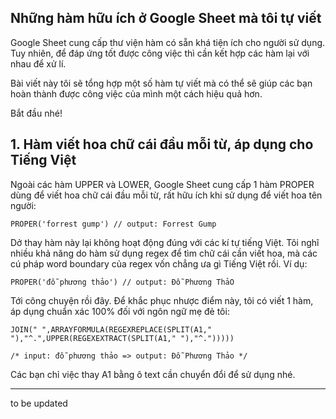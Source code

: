 ## Những hàm hữu ích ở Google Sheet mà tôi tự viết

Google Sheet cung cấp thư viện hàm có sẵn khá tiện ích cho người sử dụng. Tuy nhiên, để đáp ứng tốt được công việc thì cần kết hợp các hàm lại với nhau để xử lí.  

Bài viết này tôi sẽ tổng hợp một số hàm tự viết mà có thể sẽ giúp các bạn hoàn thành được công việc của mình một cách hiệu quả hơn.

Bắt đầu nhé!

## 1. Hàm viết hoa chữ cái đầu mỗi từ, áp dụng cho Tiếng Việt

Ngoài các hàm UPPER và LOWER, Google Sheet cung cấp 1 hàm PROPER dùng để viết hoa chữ cái đầu mỗi từ, rất hữu ích khi sử dụng để viết hoa tên người:

```
PROPER('forrest gump') // output: Forrest Gump
```

Dở thay hàm này lại không hoạt động đúng với các kí tự tiếng Việt. Tôi nghĩ nhiều khả năng do hàm sử dụng regex để tìm chữ cái cần viết hoa, mà các cú pháp word boundary của regex vốn chẳng ưa gì Tiếng Việt rồi. Ví dụ:

```
PROPER('đỗ phương thảo') // output: Đỗ Phương ThảO
```

Tới công chuyện rồi đây. Để khắc phục nhược điểm này, tôi có viết 1 hàm, áp dụng chuẩn xác 100% đối với ngôn ngữ mẹ đẻ tôi:

```
JOIN(" ",ARRAYFORMULA(REGEXREPLACE(SPLIT(A1," "),"^.",UPPER(REGEXEXTRACT(SPLIT(A1," "),"^.")))))

/* input: đỗ phương thảo => output: Đỗ Phương Thảo */
```

Các bạn chỉ việc thay A1 bằng ô text cần chuyển đổi để sử dụng nhé. 

_____
to be updated

